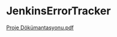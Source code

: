 # JenkinsErrorTracker
[Proje Dökümantasyonu.pdf](https://github.com/omerosmann/JenkinsErrorTracker/files/12266896/Proje.Dokumantasyonu.pdf)

